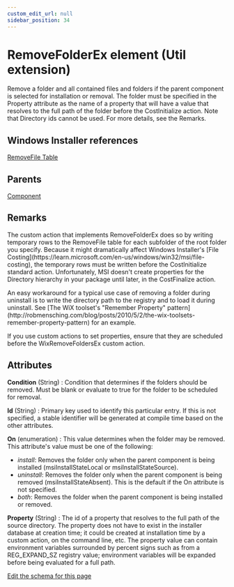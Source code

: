 ```yaml
---
custom_edit_url: null
sidebar_position: 34
---
```

# RemoveFolderEx element (Util extension)
Remove a folder and all contained files and folders if the parent component is selected for installation or removal. The folder must be specified in the Property attribute as the name of a property that will have a value that resolves to the full path of the folder before the CostInitialize action. Note that Directory ids cannot be used. For more details, see the Remarks.

## Windows Installer references
[RemoveFile Table](https://docs.microsoft.com/en-us/windows/win32/msi/removefile-table)

## Parents
[Component](../wxs/component.md)

## Remarks
<p>
  The custom action that implements RemoveFolderEx does so by writing temporary rows to the RemoveFile table
  for each subfolder of the root folder you specify. Because it might dramatically affect Windows Installer's
  [File Costing](https://learn.microsoft.com/en-us/windows/win32/msi/file-costing),
  the temporary rows must be written before the CostInitialize standard action. Unfortunately, MSI doesn't
  create properties for the Directory hierarchy in your package until later, in the CostFinalize action.
</p>
<p>
  An easy workaround for a typical use case of removing a folder during uninstall is to write the directory
  path to the registry and to load it during uninstall. See [The WiX toolset's "Remember Property" pattern](http://robmensching.com/blog/posts/2010/5/2/the-wix-toolsets-remember-property-pattern)
  for an example.
</p>
<p>
  If you use custom actions to set properties, ensure that they are scheduled before the WixRemoveFoldersEx custom action.
</p>


## Attributes
**Condition** (String)
  : Condition that determines if the folders should be removed. Must be blank or evaluate to true for the folder to be scheduled for removal.

**Id** (String)
  : Primary key used to identify this particular entry. If this is not specified, a stable identifier will be generated at compile time based on the other attributes.

**On** (enumeration)
  : This value determines when the folder may be removed. This attribute's value must be one of the following:
- *install*: Removes the folder only when the parent component is being installed (msiInstallStateLocal or msiInstallStateSource).
- *uninstall*: Removes the folder only when the parent component is being removed (msiInstallStateAbsent). This is the default if the On attribute is not specified.
- *both*: Removes the folder when the parent component is being installed or removed.

**Property** (String)
  : The id of a property that resolves to the full path of the source directory.  The property does not have to exist in the installer database at creation time; it could be created at installation time by a custom action, on the command line, etc. The property value can contain environment variables surrounded by percent signs such as from a REG_EXPAND_SZ registry value; environment variables will be expanded before being evaluated for a full path.


[Edit the schema for this page](https://github.com/wixtoolset/web/blob/master/src/xsd4/util.xsd)